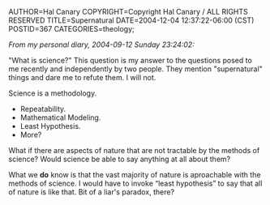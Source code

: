 AUTHOR=Hal Canary
COPYRIGHT=Copyright Hal Canary / ALL RIGHTS RESERVED
TITLE=Supernatural
DATE=2004-12-04 12:37:22-06:00 (CST)
POSTID=367
CATEGORIES=theology;

_From my personal diary, 2004-09-12 Sunday 23:24:02:_

"What is science?" This question is my answer to the questions posed to me recently and independently by two people. They mention "supernatural" things and dare me to refute them. I will not.

Science is a methodology.

*   Repeatability.
*   Mathematical Modeling.
*   Least Hypothesis.
*   More?

What if there are aspects of nature that are not tractable by the methods of science? Would science be able to say anything at all about them?

What we **do** know is that the vast majority of nature is aproachable with the methods of science. I would have to invoke “least hypothesis” to say that all of nature is like that. Bit of a liar's paradox, there?
